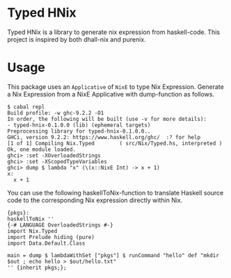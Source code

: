 # Typed HNix

Typed HNix is a library to generate nix expression from haskell-code.
This project is inspired by both dhall-nix and purenix.

# Usage

This package uses an `Applicative` of `NixE` to type Nix Expression.
Generate a Nix Expression from a NixE Applicative with dump-function as follows.

```
$ cabal repl
Build profile: -w ghc-9.2.2 -O1
In order, the following will be built (use -v for more details):
- typed-hnix-0.1.0.0 (lib) (ephemeral targets)
Preprocessing library for typed-hnix-0.1.0.0..
GHCi, version 9.2.2: https://www.haskell.org/ghc/  :? for help
[1 of 1] Compiling Nix.Typed        ( src/Nix/Typed.hs, interpreted )
Ok, one module loaded.
ghci> :set -XOverloadedStrings
ghci> :set -XScopedTypeVariables
ghci> dump $ lambda "x" (\(x::NixE Int) -> x + 1)
x:
  x + 1
```

You can use the following haskellToNix-function to translate Haskell source code to the corresponding Nix expression directly within Nix.

```
{pkgs}:
haskellToNix ''
{-# LANGUAGE OverloadedStrings #-}
import Nix.Typed
import Prelude hiding (pure)
import Data.Default.Class

main = dump $ lambdaWithSet ["pkgs"] $ runCommand "hello" def "mkdir $out ; echo hello > $out/hello.txt"
'' {inherit pkgs;};
```


